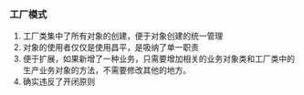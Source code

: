 ### 工厂模式

1. 工厂类集中了所有对象的创建，便于对象创建的统一管理
2. 对象的使用者仅仅是使用昌平，是吸纳了单一职责
3. 便于扩展，如果新增了一种业务，只需要增加相关的业务对象类和工厂类中的生产业务对象的方法，不需要修改其他的地方。
4. 确实违反了开闭原则